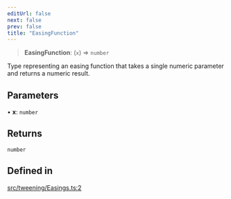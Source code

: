 ```yaml
---
editUrl: false
next: false
prev: false
title: "EasingFunction"
---
```


> **EasingFunction**: (`x`) => `number`

Type representing an easing function that takes a single numeric parameter and returns a numeric result.

## Parameters

• **x**: `number`

## Returns

`number`

## Defined in

[src/tweening/Easings.ts:2](https://github.com/agargaro/three.ez/blob/6a659b7871154988e88d8973e76bf92863e7cc6e/src/tweening/Easings.ts#L2)
